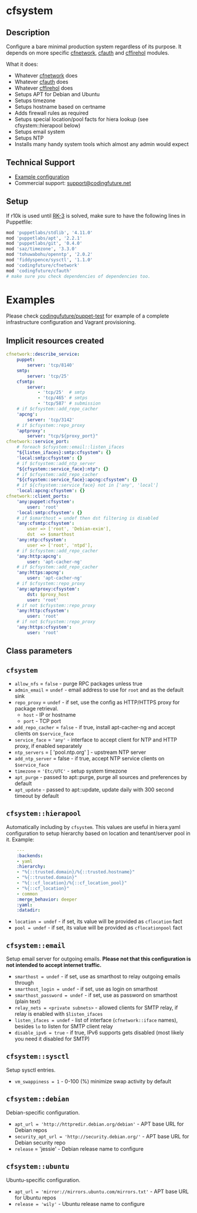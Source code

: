 # cfsystem

## Description

Configure a bare minimal production system regardless of its purpose. It depends on
more specific [cfnetwork][], [cfauth][] and [cffirehol][] modules.

What it does:

* Whatever [cfnetwork][] does
* Whatever [cfauth][] does
* Whatever [cffirehol][] does
* Setups APT for Debian and Ubuntu
* Setups timezone
* Setups hostname based on certname
* Adds firewall rules as required
* Setups special location/pool facts for hiera lookup (see cfsystem::hierapool below)
* Setups email system
* Setups NTP
* Installs many handy system tools which almost any admin would expect

## Technical Support

* [Example configuration](https://github.com/codingfuture/puppet-test)
* Commercial support: [support@codingfuture.net](mailto:support@codingfuture.net)

## Setup

If r10k is used until [RK-3](https://tickets.puppetlabs.com/browse/RK-3) is solved, make
sure to have the following lines in Puppetfile:

```ruby
mod 'puppetlabs/stdlib', '4.11.0'
mod 'puppetlabs/apt', '2.2.1'
mod 'puppetlabs/git', '0.4.0'
mod 'saz/timezone', '3.3.0'
mod 'tohuwabohu/openntp', '2.0.2'
mod 'fiddyspence/sysctl', '1.1.0'
mod 'codingfuture/cfnetwork'
mod 'codingfuture/cfauth'
# make sure you check dependencies of dependencies too.
```

# Examples

Please check [codingufuture/puppet-test](https://github.com/codingfuture/puppet-test) for
example of a complete infrastructure configuration and Vagrant provisioning.

## Implicit resources created

```yaml
cfnetwork::describe_service:
    puppet:
        server: 'tcp/8140'
    smtp:
        server: 'tcp/25'
    cfsmtp:
        server:
            - 'tcp/25'  # smtp
            - 'tcp/465' # smtps
            - 'tcp/587' # submission
    # if $cfsystem::add_repo_cacher
    'apcng':
        server: 'tcp/3142'
    # if $cfsystem::repo_proxy
    'aptproxy':
        server: "tcp/${proxy_port}"
cfnetwork::service_port:
    # foreach $cfsystem::email::listen_ifaces
    "${listen_ifaces}:smtp:cfsystem": {}
    'local:smtp:cfsystem': {}
    # if $cfsystem::add_ntp_server
    "${cfsystem::service_face}:ntp": {}
    # if $cfsystem::add_repo_cacher
    "${cfsystem::service_face}:apcng:cfsystem": {}
    # if ${cfsystem::service_face} not in ['any', 'local']
    'local:apcng:cfsystem': {}
cfnetwork::client_ports:
    'any:puppet:cfsystem':
        user: 'root'
    'local:smtp:cfsystem': {}
    # if $smarthost = undef then dst filtering is disabled
    'any:cfsmtp:cfsystem':
        user => ['root', 'Debian-exim'],
        dst  => $smarthost
    'any:ntp:cfsystem':
        user => ['root', 'ntpd'],
    # if $cfsystem::add_repo_cacher
    'any:http:apcng':
        user: 'apt-cacher-ng'
    # if $cfsystem::add_repo_cacher
    'any:https:apcng':
        user: 'apt-cacher-ng'
    # if $cfsystem::repo_proxy
    'any:aptproxy:cfsystem':
        dst: $proxy_host
        user: 'root'
    # if not $cfsystem::repo_proxy
    'any:http:cfsystem':
        user: 'root'
    # if not $cfsystem::repo_proxy
    'any:https:cfsystem':
        user: 'root'
```

## Class parameters

## `cfsystem`

* `allow_nfs` = `false` - purge RPC packages unless true
* `admin_email` = `undef` - email address to use for `root` and as the default sink
* `repo_proxy` = `undef` - if set, use the config as HTTP/HTTPS proxy for package retrieval.
    * `host` - IP or hostname
    * `port` - TCP port
* `add_repo_cacher` = `false` - if true, install apt-cacher-ng and accept clients on `$service_face`
* `service_face` = `'any'` - interface to accept client for NTP and HTTP proxy, if enabled separately
* `ntp_servers` = [ 'pool.ntp.org' ] - upstream NTP server
* `add_ntp_server` = false - if true, accept NTP service clients on `$service_face`
* `timezone` = `'Etc/UTC'` - setup system timezone
* `apt_purge` - passed to apt::purge, purge all sources and preferences by default
* `apt_update` - passed to apt::update, update daily with 300 second timeout by default

## `cfsystem::hierapool`

Automatically including by `cfsystem`. This values are useful in hiera.yaml configuration
to setup hierarchy based on location and tenant/server pool in it. Example:

```yaml
    ---
    :backends:
    - yaml
    :hierarchy:
    - "%{::trusted.domain}/%{::trusted.hostname}"
    - "%{::trusted.domain}"
    - "%{::cf_location}/%{::cf_location_pool}"
    - "%{::cf_location}"
    - common
    :merge_behavior: deeper
    :yaml:
    :datadir:
```

* `location = undef` - if set, its value will be provided as `cflocation` fact
* `pool = undef` - if set, its value will be provided as `cflocationpool` fact


## `cfsystem::email`

Setup email server for outgoing emails. **Please not that this configuration
is not intended to accept internet traffic.**

* `smarthost = undef` - if set, use as smarthost to relay outgoing emails through
* `smarthost_login = undef` - if set, use as login on smarthost
* `smarthost_password = undef` -  if set, use as password on smarthost (plain text)
* `relay_nets = <private subnets>` - allowed clients for SMTP relay, if relay is enabled
    with `$listen_ifaces`
* `listen_ifaces = undef` - list of interface (`cfnetwork::iface` names), besides `lo` to
    listen for SMTP client relay
* `disable_ipv6 = true` - if true, IPv6 supports gets disabled (most likely you
    need it disabled for SMTP)

## `cfsystem::sysctl`

Setup sysctl entries.

* `vm_swappiness = 1` - 0-100 (%) minimize swap activity by default

## `cfsystem::debian`

Debian-specific configuration.

* `apt_url = 'http://httpredir.debian.org/debian'` - APT base URL for Debian repos
* `security_apt_url = 'http://security.debian.org/'` - APT base URL for Debian security repo
* `release` = 'jessie' - Debian release name to configure

## `cfsystem::ubuntu`

Ubuntu-specific configuration.

* `apt_url = 'mirror://mirrors.ubuntu.com/mirrors.txt'` - APT base URL for Ubuntu repos
* `release = 'wily'` - Ubuntu release name to configure

[cfnetwork]: https://github.com/codingfuture/puppet-cfnetwork
[cfauth]: https://github.com/codingfuture/puppet-cfauth
[cffirehol]: https://github.com/codingfuture/puppet-cffirehol